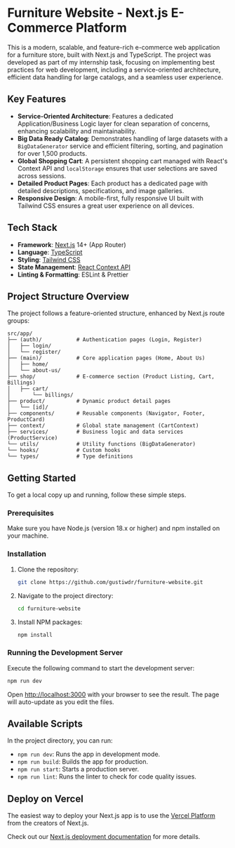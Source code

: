 # Furniture Website - Next.js E-Commerce Platform

This is a modern, scalable, and feature-rich e-commerce web application for a furniture store, built with Next.js and TypeScript. The project was developed as part of my internship task, focusing on implementing best practices for web development, including a service-oriented architecture, efficient data handling for large catalogs, and a seamless user experience.

## Key Features

- **Service-Oriented Architecture**: Features a dedicated Application/Business Logic layer for clean separation of concerns, enhancing scalability and maintainability.
- **Big Data Ready Catalog**: Demonstrates handling of large datasets with a `BigDataGenerator` service and efficient filtering, sorting, and pagination for over 1,500 products.
- **Global Shopping Cart**: A persistent shopping cart managed with React's Context API and `localStorage` ensures that user selections are saved across sessions.
- **Detailed Product Pages**: Each product has a dedicated page with detailed descriptions, specifications, and image galleries.
- **Responsive Design**: A mobile-first, fully responsive UI built with Tailwind CSS ensures a great user experience on all devices.

## Tech Stack

- **Framework**: [Next.js](https://nextjs.org/) 14+ (App Router)
- **Language**: [TypeScript](https://www.typescriptlang.org/)
- **Styling**: [Tailwind CSS](https://tailwindcss.com/)
- **State Management**: [React Context API](https://react.dev/learn/passing-data-deeply-with-context)
- **Linting & Formatting**: ESLint & Prettier

## Project Structure Overview

The project follows a feature-oriented structure, enhanced by Next.js route groups:

```
src/app/
├── (auth)/           # Authentication pages (Login, Register)
│   ├── login/
│   └── register/
├── (main)/           # Core application pages (Home, About Us)
│   ├── home/
│   └── about-us/
├── shop/             # E-commerce section (Product Listing, Cart, Billings)
│   ├── cart/
│       └── billings/
├── product/          # Dynamic product detail pages
│   └── [id]/
├── components/       # Reusable components (Navigator, Footer, ProductCard)
├── context/          # Global state management (CartContext)
├── services/         # Business logic and data services (ProductService)
└── utils/            # Utility functions (BigDataGenerator)
└── hooks/            # Custom hooks
└── types/            # Type definitions
```

## Getting Started

To get a local copy up and running, follow these simple steps.

### Prerequisites

Make sure you have Node.js (version 18.x or higher) and npm installed on your machine.

### Installation

1.  Clone the repository:
    ```bash
    git clone https://github.com/gustiwdr/furniture-website.git
    ```
2.  Navigate to the project directory:
    ```bash
    cd furniture-website
    ```
3.  Install NPM packages:
    ```bash
    npm install
    ```

### Running the Development Server

Execute the following command to start the development server:

```bash
npm run dev
```

Open [http://localhost:3000](http://localhost:3000) with your browser to see the result. The page will auto-update as you edit the files.

## Available Scripts

In the project directory, you can run:

- `npm run dev`: Runs the app in development mode.
- `npm run build`: Builds the app for production.
- `npm run start`: Starts a production server.
- `npm run lint`: Runs the linter to check for code quality issues.

## Deploy on Vercel

The easiest way to deploy your Next.js app is to use the [Vercel Platform](https://vercel.com/new?utm_medium=default-template&filter=next.js&utm_source=create-next-app&utm_campaign=create-next-app-readme) from the creators of Next.js.

Check out our [Next.js deployment documentation](https://nextjs.org/docs/app/building-your-application/deploying) for more details.
